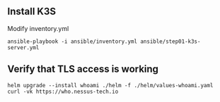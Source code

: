 ## Install K3S

Modify inventory.yml

```
ansible-playbook -i ansible/inventory.yml ansible/step01-k3s-server.yml
```

## Verify that TLS access is working

```
helm upgrade --install whoami ./helm -f ./helm/values-whoami.yaml
curl -vk https://who.nessus-tech.io
```
